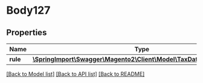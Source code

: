 # Body127

## Properties
Name | Type | Description | Notes
------------ | ------------- | ------------- | -------------
**rule** | [**\SpringImport\Swagger\Magento2\Client\Model\TaxDataTaxRuleInterface**](TaxDataTaxRuleInterface.md) |  | 

[[Back to Model list]](../README.md#documentation-for-models) [[Back to API list]](../README.md#documentation-for-api-endpoints) [[Back to README]](../README.md)


